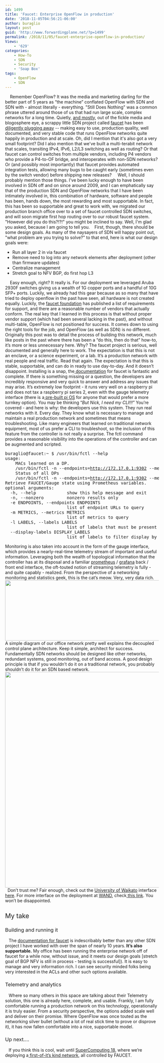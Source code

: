 ```yaml
---
id: 1499
title: 'Faucet: Enterprise OpenFlow in production'
date: '2018-11-05T04:56:21-06:00'
author: buraglio
layout: post
guid: 'http://www.forwardingplane.net/?p=1499'
permalink: /2018/11/05/faucet-enterprise-openflow-in-production/
Views:
    - '629'
categories:
    - How-To
    - SDN
    - Security
    - 'Soap Box'
tags:
    - OpenFlow
    - SDN
---
```


<span style="font-weight: 400;">    Remember OpenFlow? It was the media and marketing darling for the better part of 5 years as “the machine” conflated OpenFlow with SDN and SDN with - almost literally - everything. "Still Does Nothing" was a common phrase uttered around those of us that had run large scale, complex networks for a long time. Quietly, </span><a href="https://faucet-sdn.blogspot.com/"><span style="font-weight: 400;">and mostly</span></a><span style="font-weight: 400;">, out of the fickle media and blogosphere eye, a scrappy little SDN project called </span><a href="https://github.com/faucetsdn/faucet"><span style="font-weight: 400;">faucet</span></a> <span style="font-weight: 400;">has been </span><a href="https://github.com/faucetsdn/faucet"><span style="font-weight: 400;">diligently plugging away</span></a><span style="font-weight: 400;"> -- making easy to use, production quality, well documented, and very stable code that runs OpenFlow networks quite happily in production and at scale. Oh, did I mention that it's also got a very small footprint? Did I also mention that we've built a multi-terabit network</span><span style="font-weight: 400;"> that </span><span style="font-weight: 400;">scales, transiting IPv4, IPv6, L2/L3 switching as well as routing? Or that faucet </span><span style="font-weight: 400;">can control switches from multiple vendors, including P4 vendors who provide a P4-to-OF bridge, and interoperates with non-SDN networks? Or (and possibly most importantly) that faucet provides automated integration tests, allowing many bugs to be caught early (sometimes even by the switch vendor) before shipping new releases? </span>
<span style="font-weight: 400;">    Well, I should probably mention those things. I've been lucky enough to have been involved in SDN off and on since around 2009, and I can emphatically say that of the production SDN and OpenFlow networks that I have been intimately involved in, this combination of hardware, software and people has been, hands down, the most rewarding and most supportable. In fact, this has been so supportable and great to work with, we migrated our production branch office over to a set of faucet controlled SDN switches, and will soon migrate first hop routing over to our robust faucet system. "However did you do this?!?!" you might be inclined to say. Well, I'm glad you asked, because I am going to tell you. </span>
<span style="font-weight: 400;">    First, though, there should be some design goals. As many of the naysayers of SDN will happy point out, "what problem are you trying to solve?" to that end, here is what our design goals were:</span>
<ul>
 	<li style="font-weight: 400;"><span style="font-weight: 400;">Run all layer 2 in via </span><span style="font-weight: 400;">faucet</span></li>
 	<li style="font-weight: 400;"><span style="font-weight: 400;">Remove need to log into any network elements after deployment (other than firmware updates)</span></li>
 	<li style="font-weight: 400;"><span style="font-weight: 400;">Centralize management</span></li>
 	<li style="font-weight: 400;"><span style="font-weight: 400;">Stretch goal to NFV BGP, do first hop L3</span></li>
</ul>
<span style="font-weight: 400;">    Easy enough, right? It really is. For our deployment we leveraged Aruba 2930F switches giving us a wealth of 1G copper ports and a handful of 10G SFP+ ports. Luckily, we already had this gear because as so many that have tried to deploy openflow in the past have seen, all hardware is not created equally. Luckily, the </span><a href="https://www.faucet.org.nz/"><span style="font-weight: 400;">faucet foundation</span></a><span style="font-weight: 400;"> has published a list of requirements for support, and there are a reasonable number of vendors that actually conform. The real key that I learned in this process is that without proper vendor support (which had been several lacking in the past), and without multi-table, OpenFlow is not positioned for success. It comes down to using the right tools for the job, and OpenFlow (as well as SDN) is no different. </span>
<span style="font-weight: 400;">    Originally this post was to detail the process of building this network, much like posts in the past where there has been a “do this, then do that” how-to, it’s more or less unnecessary here. Why? The </span><span style="font-weight: 400;">faucet</span><span style="font-weight: 400;"> project is serious, well documented and generally here to work. The expectation is that this is not an enclave, or a science experiment, or a lab. It’s a production network with real people and real traffic. Read that again. The expectation is that this is stable, supportable, and can do in ready to use day-to-day. And it doesn’t disappoint. Installing is a snap, the</span><a href="https://docs.faucet.nz/en/latest/tutorials/first_time.html"> <span style="font-weight: 400;">documentation</span></a><span style="font-weight: 400;"> for </span><span style="font-weight: 400;">faucet</span><span style="font-weight: 400;"> is fantastic and complete. If there is something missing or a question, the developers are incredibly responsive and very quick to answer and address any issues that may arise. It’s extremely low footprint - it runs very well on a raspberry pi and does not tax a raspberry pi series 2, even with the gauge telemetry interface (there is a</span><a href="https://docs.faucet.nz/en/latest/installation.html#installing-on-raspberry-pi"> <span style="font-weight: 400;">pre-built pi OS</span></a><span style="font-weight: 400;"> for anyone that would prefer a more turnkey option). You may be thinking “</span><i><span style="font-weight: 400;">But Nick, I need my CLI!!!</span></i><span style="font-weight: 400;">” You’re covered - and here is why: the developers use this system. They run real networks with it. Every day. They know what is necessary to manage and maintain a real production network and sometimes that means troubleshooting. Like many engineers that learned on traditional network equipment, most of us prefer a CLI to troubleshoot, so the inclusion of this feature from the controller is not really a surprise. The </span><span style="font-weight: 400;">fctl</span><span style="font-weight: 400;"> command provides a reasonable visibility into the operations of the controller and can be augmented and scripted. </span>
<pre><span style="font-weight: 400;">buraglio@faucet:~ $ /usr/bin/fctl --help</span>
<span style="font-weight: 400;">usage:</span>
<span style="font-weight: 400;">    MACs learned on a DP.</span>
<span style="font-weight: 400;">    /usr/bin/fctl -n --endpoints=</span><a href="http://172.17.0.1:9302"><span style="font-weight: 400;">http://172.17.0.1:9302</span></a><span style="font-weight: 400;"> --metrics=learned_macs --labels=dp_id:0xb827eb608918</span>
<span style="font-weight: 400;">    Status of all DPs</span>
<span style="font-weight: 400;">    /usr/bin/fctl -n --endpoints=</span><a href="http://172.17.0.1:9302"><span style="font-weight: 400;">http://172.17.0.1:9302</span></a><span style="font-weight: 400;"> --metrics=dp_status</span>
<span style="font-weight: 400;">Retrieve FAUCET/Gauge state using Prometheus variables.</span>
<span style="font-weight: 400;">optional arguments:</span>
<span style="font-weight: 400;">  -h, --help            show this help message and exit</span>
<span style="font-weight: 400;">  -n, --nonzero         nonzero results only</span>
<span style="font-weight: 400;">  -e ENDPOINTS, --endpoints ENDPOINTS</span>
<span style="font-weight: 400;">                        list of endpoint URLs to query</span>
<span style="font-weight: 400;">  -m METRICS, --metrics METRICS</span>
<span style="font-weight: 400;">                        list of metrics to query</span>
<span style="font-weight: 400;">  -l LABELS, --labels LABELS</span>
<span style="font-weight: 400;">                        list of labels that must be present</span>
<span style="font-weight: 400;">  --display-labels DISPLAY_LABELS</span>
<span style="font-weight: 400;">                        list of labels to filter display by (default all)</span></pre>
<span style="font-weight: 400;">Monitoring is also taken into account in the form of the gauge interface, which provides a nearly-real-time telemetry stream of important and useful information. Leveraging both the wealth of topological information that the controller has at its disposal and a familiar </span><a href="https://github.com/prometheus"><span style="font-weight: 400;">prometheus</span></a><span style="font-weight: 400;"> / </span><a href="https://grafana.com/"><span style="font-weight: 400;">grafana</span></a><span style="font-weight: 400;"> back / front end interface, the oft-touted notion of streaming telemetry is fully - and quite capably - realized. From the perspective of a networking monitoring and statistics geek, this is the cat’s meow. Very, very data rich.</span>
<a href="http://www.forwardingplane.net/wp-content/uploads/2018/11/grafana-screencap.png"><img class="aligncenter size-large wp-image-1501" src="http://www.forwardingplane.net/wp-content/uploads/2018/11/grafana-screencap-1024x275.png" alt="" width="735" height="197" /></a>
<span style="font-weight: 400;">A simple diagram of our office network pretty well explains the decoupled control plane architecture. Keep it simple, architect for success. Fundamentally SDN networks should be designed like other networks, redundant systems, good monitoring, out of band access. A good design principle is that if you wouldn’t do it on a traditional network, you probably shouldn’t do it for an SDN based network.   <a href="http://www.forwardingplane.net/wp-content/uploads/2018/11/faunet-office.png"><img class="alignright wp-image-1500" src="http://www.forwardingplane.net/wp-content/uploads/2018/11/faunet-office.png" alt="" width="563" height="703" /></a></span>
&nbsp;
<span style="font-weight: 400;">Don’t trust me? Fair enough, check out the </span><a href="https://www.waikato.ac.nz/research/units/wand.shtml"><span style="font-weight: 400;">University of Waikato</span></a><span style="font-weight: 400;"> interface </span><a href="https://grafana.redcables.wand.nz/d/000000003/redcables-bgp?orgId=1"><span style="font-weight: 400;">here</span></a><span style="font-weight: 400;">. For more interface on the deployment at </span><a href="https://wand.net.nz/"><span style="font-weight: 400;">WAND</span></a><span style="font-weight: 400;">, check</span><a href="https://redcables.wand.nz/"><span style="font-weight: 400;"> this link</span></a><span style="font-weight: 400;">. You won’t be disappointed.  </span>
&nbsp;
<h2><span style="font-weight: 400;">My take</span></h2>
<h3><span style="font-weight: 400;"> Building and running it</span></h3>
<span style="font-weight: 400;">    The </span><a href="https://docs.faucet.nz/en/latest/"><span style="font-weight: 400;">documentation for faucet</span></a><span style="font-weight: 400;"> is indescribably better than any other SDN</span> <span style="font-weight: 400;">project I have worked with over the span of nearly 10 years.</span><b> It’s also supportable.</b><span style="font-weight: 400;"> My office has been running the enterprise network off of faucet for a while now, without issue, and it meets our design goals [stretch goal of BGP NFV is still in process - testing is successful]). It is easy to manage and very information rich. I can see security minded folks being very interested in the ACLs and other such options available. </span>
<h3><span style="font-weight: 400;">Telemetry and analytics    </span></h3>
<span style="font-weight: 400;">    Where so many others in this space are talking about their Telemetry solution, this one is already here, complete, and usable. Frankly, I am fully comfortable running a production network on this technology, operationally it is truly easier. From a security perspective, the options added scale well and deliver on their promise. Where OpenFlow was once touted as the networking silver bullet (without a lot of real stick time to prove or disprove it), it has now fallen comfortable into a nice, supportable model. </span>
<h3><span style="font-weight: 400;">Up next….    </span></h3>
<span style="font-weight: 400;">    If you think this is cool, wait until </span><a href="https://sc18.supercomputing.org/"><span style="font-weight: 400;">SuperComputing 18</span></a><span style="font-weight: 400;">, where we’re deploying a</span><a href="https://www.linkedin.com/feed/update/urn:li:activity:6461072411969363968/"><span style="font-weight: 400;"> first-of-it’s kind network</span></a><span style="font-weight: 400;">, all controlled by FAUCET. </span>
&nbsp;